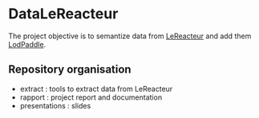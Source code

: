 DataLeReacteur
==============

The project objective is to semantize data from [LeReacteur](http://lereacteur.info) and add them [LodPaddle](http://lodpaddle.univ-nantes.fr/lodpaddle).

Repository organisation
-----------------
- extract : tools to extract data from LeReacteur
- rapport : project report and documentation
- presentations : slides
